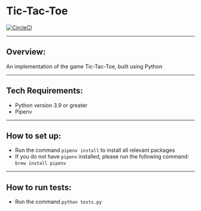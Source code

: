# Tic-Tac-Toe 

[![CircleCI](https://circleci.com/gh/skp96/Tic-Tac-Toe.svg?style=shield&circle-token=4f8a1bf236343e9f9bce368f46a2cd554b60d755)](https://app.circleci.com/pipelines/github/skp96/Tic-Tac-Toe)

------

## Overview:

An implementation of the game Tic-Tac-Toe, built using Python

------

## Tech Requirements:

- Python version 3.9 or greater
- Pipenv

------

## How to set up:

- Run the command `pipenv install` to install all relevant packages
- If you do not have `pipenv` installed, please run the following command: `brew install pipenv`

------

## How to run tests:

- Run the command `python tests.py` 